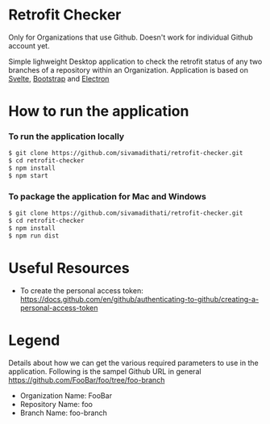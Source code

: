 # Retrofit Checker

Only for Organizations that use Github. Doesn't work for individual Github account yet.

Simple lighweight Desktop application to check the retrofit status of any two branches of a repository within an Organization. Application is based on [Svelte](https://svelte.dev/), [Bootstrap](https://getbootstrap.com/) and [Electron](https://www.electronjs.org/)

# How to run the application

### To run the application locally
```sh
$ git clone https://github.com/sivamadithati/retrofit-checker.git
$ cd retrofit-checker
$ npm install
$ npm start
```
### To package the application for Mac and Windows
```sh
$ git clone https://github.com/sivamadithati/retrofit-checker.git
$ cd retrofit-checker
$ npm install
$ npm run dist
```
# Useful Resources

- To create the personal access token: https://docs.github.com/en/github/authenticating-to-github/creating-a-personal-access-token

# Legend
Details about how we can get the various required parameters to use in the application.
Following is the sampel Github URL in general https://github.com/FooBar/foo/tree/foo-branch
- Organization Name: FooBar
- Repository Name: foo
- Branch Name: foo-branch
